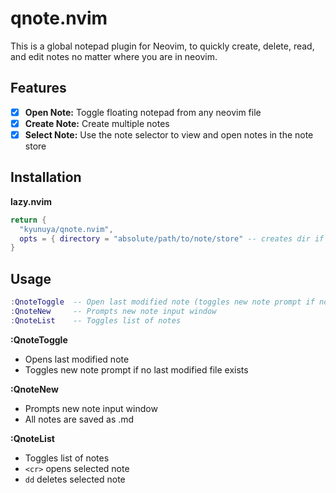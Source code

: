 # qnote.nvim
This is a global notepad plugin for Neovim, to quickly create, delete, read, and edit notes no matter where you are in neovim.

## Features
- [x] **Open Note:** Toggle floating notepad from any neovim file
- [x] **Create Note:** Create multiple notes
- [x] **Select Note:** Use the note selector to view and open notes in the note store

## Installation
**lazy.nvim**
``` lua
return {
  "kyunuya/qnote.nvim",
  opts = { directory = "absolute/path/to/note/store" -- creates dir if doesn't exist, defaults to "~/qnotes" },
}
```

## Usage
```lua
:QnoteToggle  -- Open last modified note (toggles new note prompt if non exists)
:QnoteNew     -- Prompts new note input window
:QnoteList    -- Toggles list of notes
```
**:QnoteToggle**
- Opens last modified note  
- Toggles new note prompt if no last modified file exists
  
**:QnoteNew**  
- Prompts new note input window
- All notes are saved as .md
  
**:QnoteList**  
- Toggles list of notes
- `<cr>` opens selected note
- `dd` deletes selected note
